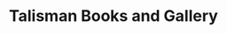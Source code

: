 ---
title: "Talisman Books and Gallery"
url: /pender-island/talisman-books-and-gallery/
shop: Bücher
---